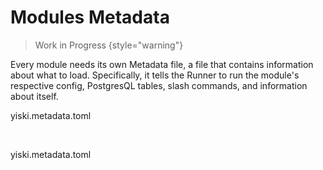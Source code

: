 # Modules Metadata

> Work in Progress
{style="warning"}

Every module needs its own Metadata file, a file that contains information about what to load.
Specifically, it tells the Runner to run the module's respective config, PostgresQL tables, slash commands, and
information about itself.

<tabs>
<tab title="Empty">
<p>yiski.metadata.toml</p>
<br/>
<code-block lang="ini" src="yiski.metadata.example.toml"/>
</tab>
<tab title="Filled">
<p>yiski.metadata.toml</p>
<br/>
<code-block lang="ini" src="yiski.metadata.toml"/>
</tab>
</tabs>



<seealso>
    <!--Provide links to related how-to guides, overviews, and tutorials.-->
</seealso>